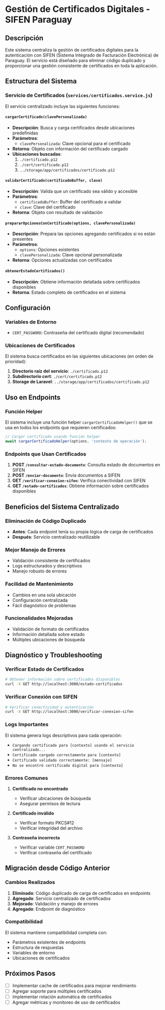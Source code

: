 # Gestión de Certificados Digitales - SIFEN Paraguay

## Descripción

Este sistema centraliza la gestión de certificados digitales para la autenticación con SIFEN (Sistema Integrado de Facturación Electrónica) de Paraguay. El servicio está diseñado para eliminar código duplicado y proporcionar una gestión consistente de certificados en toda la aplicación.

## Estructura del Sistema

### Servicio de Certificados (`services/certificados.service.js`)

El servicio centralizado incluye las siguientes funciones:

#### `cargarCertificado(clavePersonalizada)`
- **Descripción**: Busca y carga certificados desde ubicaciones predefinidas
- **Parámetros**: 
  - `clavePersonalizada`: Clave opcional para el certificado
- **Retorna**: Objeto con información del certificado cargado
- **Ubicaciones buscadas**:
  1. `./certificado.p12`
  2. `./cert/certificado.p12`
  3. `../storage/app/certificados/certificado.p12`

#### `validarCertificado(certificadoBuffer, clave)`
- **Descripción**: Valida que un certificado sea válido y accesible
- **Parámetros**:
  - `certificadoBuffer`: Buffer del certificado a validar
  - `clave`: Clave del certificado
- **Retorna**: Objeto con resultado de validación

#### `prepararOpcionesConCertificado(options, clavePersonalizada)`
- **Descripción**: Prepara las opciones agregando certificados si no están presentes
- **Parámetros**:
  - `options`: Opciones existentes
  - `clavePersonalizada`: Clave opcional personalizada
- **Retorna**: Opciones actualizadas con certificados

#### `obtenerEstadoCertificados()`
- **Descripción**: Obtiene información detallada sobre certificados disponibles
- **Retorna**: Estado completo de certificados en el sistema

## Configuración

### Variables de Entorno

- `CERT_PASSWORD`: Contraseña del certificado digital (recomendado)

### Ubicaciones de Certificados

El sistema busca certificados en las siguientes ubicaciones (en orden de prioridad):

1. **Directorio raíz del servicio**: `./certificado.p12`
2. **Subdirectorio cert**: `./cert/certificado.p12`
3. **Storage de Laravel**: `../storage/app/certificados/certificado.p12`

## Uso en Endpoints

### Función Helper

El sistema incluye una función helper `cargarCertificadoHelper()` que se usa en todos los endpoints que requieren certificados:

```javascript
// Cargar certificado usando función helper
await cargarCertificadoHelper(options, 'contexto de operación');
```

### Endpoints que Usan Certificados

1. **POST `/consultar-estado-documento`**: Consulta estado de documentos en SIFEN
2. **POST `/enviar-documento`**: Envía documentos a SIFEN
3. **GET `/verificar-conexion-sifen`**: Verifica conectividad con SIFEN
4. **GET `/estado-certificados`**: Obtiene información sobre certificados disponibles

## Beneficios del Sistema Centralizado

### Eliminación de Código Duplicado
- **Antes**: Cada endpoint tenía su propia lógica de carga de certificados
- **Después**: Servicio centralizado reutilizable

### Mejor Manejo de Errores
- Validación consistente de certificados
- Logs estructurados y descriptivos
- Manejo robusto de errores

### Facilidad de Mantenimiento
- Cambios en una sola ubicación
- Configuración centralizada
- Fácil diagnóstico de problemas

### Funcionalidades Mejoradas
- Validación de formato de certificados
- Información detallada sobre estado
- Múltiples ubicaciones de búsqueda

## Diagnóstico y Troubleshooting

### Verificar Estado de Certificados

```bash
# Obtener información sobre certificados disponibles
curl -X GET http://localhost:3000/estado-certificados
```

### Verificar Conexión con SIFEN

```bash
# Verificar conectividad y autenticación
curl -X GET http://localhost:3000/verificar-conexion-sifen
```

### Logs Importantes

El sistema genera logs descriptivos para cada operación:

- `Cargando certificado para [contexto] usando el servicio centralizado...`
- `Certificado cargado correctamente para [contexto]`
- `Certificado validado correctamente: [mensaje]`
- `No se encontró certificado digital para [contexto]`

### Errores Comunes

1. **Certificado no encontrado**
   - Verificar ubicaciones de búsqueda
   - Asegurar permisos de lectura

2. **Certificado inválido**
   - Verificar formato PKCS#12
   - Verificar integridad del archivo

3. **Contraseña incorrecta**
   - Verificar variable `CERT_PASSWORD`
   - Verificar contraseña del certificado

## Migración desde Código Anterior

### Cambios Realizados

1. **Eliminado**: Código duplicado de carga de certificados en endpoints
2. **Agregado**: Servicio centralizado de certificados
3. **Mejorado**: Validación y manejo de errores
4. **Agregado**: Endpoint de diagnóstico

### Compatibilidad

El sistema mantiene compatibilidad completa con:
- Parámetros existentes de endpoints
- Estructura de respuestas
- Variables de entorno
- Ubicaciones de certificados

## Próximos Pasos

- [ ] Implementar cache de certificados para mejorar rendimiento
- [ ] Agregar soporte para múltiples certificados
- [ ] Implementar rotación automática de certificados
- [ ] Agregar métricas y monitoreo de uso de certificados
